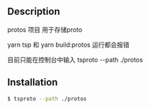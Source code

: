 
  
## Description
protos 项目 用于存储proto

yarn tsp 和 yarn build:protos 运行都会报错

目前只能在控制台中输入 tsproto --path ./protos

## Installation

```bash
$ tsproto --path ./protos
```


